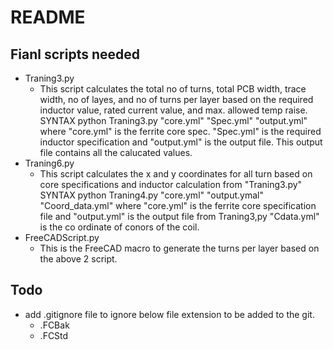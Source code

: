 # README

## Fianl scripts needed
- Traning3.py 
  - This script calculates the total no of turns, total PCB width, trace width, no of layes, and no of turns per layer based on the required inductor value, rated current value, and max. allowed temp raise.
 SYNTAX
python Traning3.py "core.yml" "Spec.yml" "output.yml"
where "core.yml" is the ferrite core spec. "Spec.yml" is the required inductor specification and "output.yml" is the output file. This output file contains all the calucated values.
- Traning6.py
  - This script calculates the x and y coordinates for all turn based on core specifications and inductor calculation from "Traning3.py"
SYNTAX
python Traning4.py "core.yml" "output.ymal" "Coord_data.yml" where "core.yml" is the ferrite core specification file and "output.yml" is the output file from Traning3,py "Cdata.yml" is the co ordinate of conors of the coil.
- FreeCADScript.py
  - This is the FreeCAD macro to generate the turns per layer based on the above 2 script.

## Todo

- add .gitignore file to ignore below file extension to be added to the git.
  - .FCBak
  - .FCStd